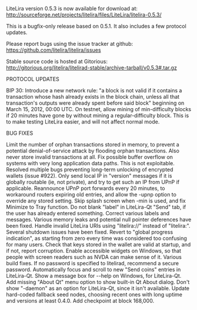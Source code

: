 LiteLira version 0.5.3 is now available for download at:
http://sourceforge.net/projects/litelira/files/LiteLira/litelira-0.5.3/

This is a bugfix-only release based on 0.5.1.
It also includes a few protocol updates.

Please report bugs using the issue tracker at github:
https://github.com/litelira/litelira/issues

Stable source code is hosted at Gitorious:
http://gitorious.org/litelira/litelirad-stable/archive-tarball/v0.5.3#.tar.gz

PROTOCOL UPDATES

BIP 30: Introduce a new network rule: "a block is not valid if it contains a transaction whose hash already exists in the block chain, unless all that transaction's outputs were already spent before said block" beginning on March 15, 2012, 00:00 UTC.
On testnet, allow mining of min-difficulty blocks if 20 minutes have gone by without mining a regular-difficulty block. This is to make testing LiteLira easier, and will not affect normal mode.

BUG FIXES

Limit the number of orphan transactions stored in memory, to prevent a potential denial-of-service attack by flooding orphan transactions. Also never store invalid transactions at all.
Fix possible buffer overflow on systems with very long application data paths. This is not exploitable.
Resolved multiple bugs preventing long-term unlocking of encrypted wallets
(issue #922).
Only send local IP in "version" messages if it is globally routable (ie, not private), and try to get such an IP from UPnP if applicable.
Reannounce UPnP port forwards every 20 minutes, to workaround routers expiring old entries, and allow the -upnp option to override any stored setting.
Skip splash screen when -min is used, and fix Minimize to Tray function.
Do not blank "label" in LiteLira-Qt "Send" tab, if the user has already entered something.
Correct various labels and messages.
Various memory leaks and potential null pointer deferences have been fixed.
Handle invalid LiteLira URIs using "litelira://" instead of "litelira:".
Several shutdown issues have been fixed.
Revert to "global progress indication", as starting from zero every time was considered too confusing for many users.
Check that keys stored in the wallet are valid at startup, and if not, report corruption.
Enable accessible widgets on Windows, so that people with screen readers such as NVDA can make sense of it.
Various build fixes.
If no password is specified to litelirad, recommend a secure password.
Automatically focus and scroll to new "Send coins" entries in LiteLira-Qt.
Show a message box for --help on Windows, for LiteLira-Qt.
Add missing "About Qt" menu option to show built-in Qt About dialog.
Don't show "-daemon" as an option for LiteLira-Qt, since it isn't available.
Update hard-coded fallback seed nodes, choosing recent ones with long uptime and versions at least 0.4.0.
Add checkpoint at block 168,000.
